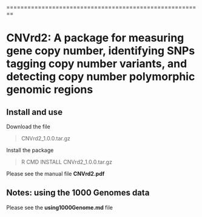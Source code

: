 ========================================================

# CNVrd2: A package for measuring gene copy number, identifying SNPs tagging copy number variants, and detecting copy number polymorphic genomic regions


## Install and use

Download the file 

> CNVrd2_1.0.0.tar.gz

Install the package

> R CMD INSTALL CNVrd2_1.0.0.tar.gz

Please see the manual file **CNVrd2.pdf**

## Notes: using the 1000 Genomes data

Please see the **using1000Genome.md** file

